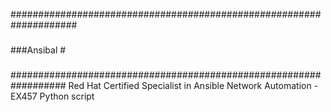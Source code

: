####################################################################
###
###
###Ansibal #
###
##################################################################
Red Hat Certified Specialist in Ansible Network Automation - EX457
Python script
